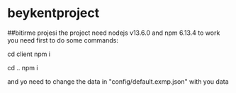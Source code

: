 # beykentproject
##bitirme projesi
the project need nodejs v13.6.0 and npm 6.13.4 to work
you need first to do some commands:

cd client
npm i

cd ..
npm i

and yo need to change the data in "config/default.exmp.json" with you data